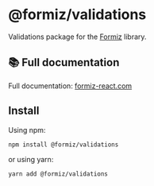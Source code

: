 # @formiz/validations

Validations package for the [Formiz](https://formiz-react.com) library.

## 📚 Full documentation

Full documentation: [formiz-react.com](https://formiz-react.com)

## Install

Using npm:
```
npm install @formiz/validations
```

or using yarn:
```
yarn add @formiz/validations
```